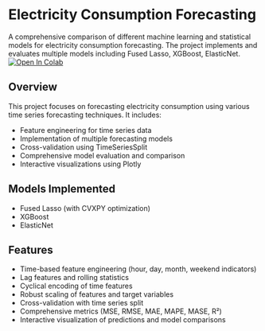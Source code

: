 # Electricity Consumption Forecasting

A comprehensive comparison of different machine learning and statistical models for electricity consumption forecasting. The project implements and evaluates multiple models including Fused Lasso, XGBoost, ElasticNet.
[![Open In Colab](https://colab.research.google.com/assets/colab-badge.svg)](https://colab.research.google.com/drive/13aUCxN6sjWq_33UeqmDgWDv2b8k54Szx?usp=sharing)

## Overview

This project focuses on forecasting electricity consumption using various time series forecasting techniques. It includes:

- Feature engineering for time series data
- Implementation of multiple forecasting models
- Cross-validation using TimeSeriesSplit
- Comprehensive model evaluation and comparison
- Interactive visualizations using Plotly

## Models Implemented

- Fused Lasso (with CVXPY optimization)
- XGBoost
- ElasticNet

## Features

- Time-based feature engineering (hour, day, month, weekend indicators)
- Lag features and rolling statistics
- Cyclical encoding of time features
- Robust scaling of features and target variables
- Cross-validation with time series split
- Comprehensive metrics (MSE, RMSE, MAE, MAPE, MASE, R²)
- Interactive visualization of predictions and model comparisons

